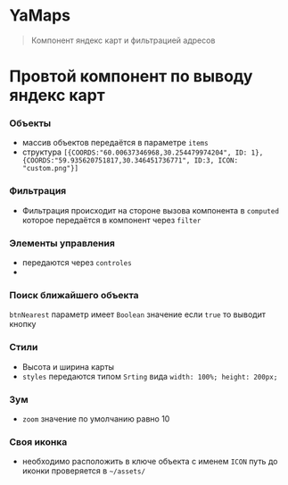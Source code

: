 # YaMaps

> Компонент яндекс карт и фильтрацией адресов

# Провтой компонент по выводу яндекс карт

### Объекты

- массив объектов передаётся в параметре `items`
- структура `[{COORDS:"60.00637346968,30.254479974204", ID: 1},{COORDS:"59.935620751817,30.346451736771", ID:3, ICON: "custom.png"}]`

### Фильтрация

- Фильтрация происходит на стороне вызова компонента в `computed` которое передаётся в компонент через `filter`

### Элементы управления

- передаются через `controles`
-

### Поиск ближайшего объекта

`btnNearest` параметр имеет `Boolean` значение если `true` то выводит кнопку

### Стили

- Высота и ширина карты
- `styles` передаются типом `Srting` вида `width: 100%; height: 200px;`

### Зум

- `zoom` значение по умолчанию равно 10

### Своя иконка

- необходимо расположить в ключе объекта с именем `ICON` путь до иконки проверяется в `~/assets/`
